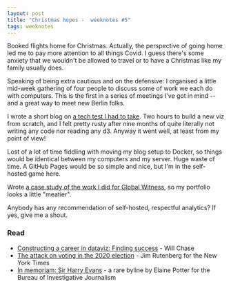 ```yaml
---
layout: post
title: "Christmas hopes -  weeknotes #5"
tags: weeknotes
---
```


Booked flights home for Christmas. Actually, the perspective of going home led me to pay more attention to all things Covid. I guess there's some anxiety that we wouldn't be allowed to travel or to have a Christmas like my family usually does.

Speaking of being extra cautious and on the defensive: I organised a little mid-week gathering of four people to discuss some of work we each do with computers. This is the first in a series of meetings I've got in mind -- and a great way to meet new Berlin folks.

I wrote a short blog on [a tech test I had to take](https://blog.basilesimon.fr/2020/10/21/d3-observable-beeswarm/). Two hours to build a new viz from scratch, and I felt pretty rusty after nine months of quite literally not writing any code nor reading any d3. Anyway it went well, at least from my point of view!

Lost of a lot of time fiddling with moving my blog setup to Docker, so things would be identical between my computers and my server. Huge waste of time. A GitHub Pages would be so simple and nice, but I'm in the self-hosted game here.

Wrote [a case study of the work I did for Global Witness](https://blog.basilesimon.fr/2020/10/21/portfolio-global-witness-pipedown-map/), so my portfolio looks a little "meatier".

Anybody has any recommendation of self-hosted, respectful analytics? If yes, give me a shout.

### Read

* [Constructing a career in dataviz: Finding success](https://www.williamrchase.com/post/constructing-a-career-in-dataviz-finding-success/) - Will Chase
* [The attack on voting in the 2020 election](https://www.nytimes.com/2020/09/30/magazine/trump-voter-fraud.html) - Jim Rutenberg for the New York Times
* [In memoriam: Sir Harry Evans](https://www.thebureauinvestigates.com/stories/2020-09-26/in-memoriam-sir-harry-evans) - a rare byline by Elaine Potter for the Bureau of Investigative Journalism
